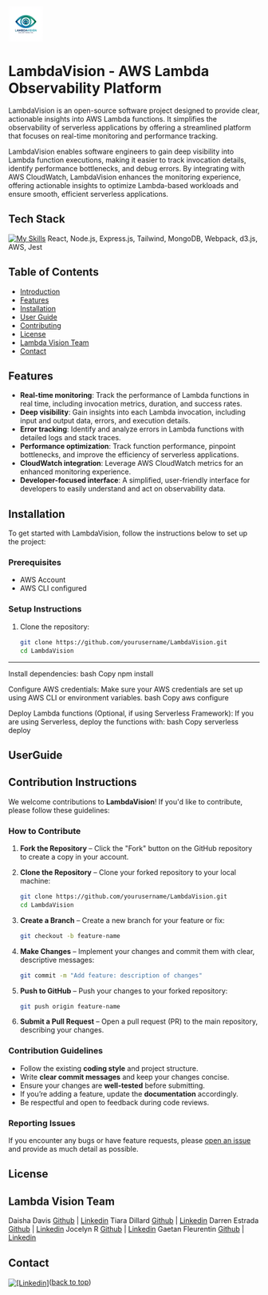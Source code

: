 <img src="client/assets/lambda-logo.png" alt="Logo" width="70">

# LambdaVision - AWS Lambda Observability Platform

LambdaVision is an open-source software project designed to provide clear, actionable insights into AWS Lambda functions. It simplifies the observability of serverless applications by offering a streamlined platform that focuses on real-time monitoring and performance tracking.

LambdaVision enables software engineers to gain deep visibility into Lambda function executions, making it easier to track invocation details, identify performance bottlenecks, and debug errors. By integrating with AWS CloudWatch, LambdaVision enhances the monitoring experience, offering actionable insights to optimize Lambda-based workloads and ensure smooth, efficient serverless applications.


## Tech Stack 
[![My Skills](https://skillicons.dev/icons?i=react,nodejs,express,tailwind,mongodb,webpack,d3,aws,jest)](https://skillicons.dev)
React, Node.js, Express.js, Tailwind, MongoDB, Webpack, d3.js, AWS, Jest


## Table of Contents 
- [Introduction](#introduction) 
- [Features](#features)
- [Installation](#installation) 
- [User Guide](#UserGuide) 
- [Contributing](#ContributionInstructions)
- [License](#license)
- [Lambda Vision Team](#LambdaVisionTeam)
- [Contact](#Contact)

## Features

- **Real-time monitoring**: Track the performance of Lambda functions in real time, including invocation metrics, duration, and success rates.
- **Deep visibility**: Gain insights into each Lambda invocation, including input and output data, errors, and execution details.
- **Error tracking**: Identify and analyze errors in Lambda functions with detailed logs and stack traces.
- **Performance optimization**: Track function performance, pinpoint bottlenecks, and improve the efficiency of serverless applications.
- **CloudWatch integration**: Leverage AWS CloudWatch metrics for an enhanced monitoring experience.
- **Developer-focused interface**: A simplified, user-friendly interface for developers to easily understand and act on observability data.

## Installation

To get started with LambdaVision, follow the instructions below to set up the project:

### Prerequisites

- AWS Account
- AWS CLI configured

### Setup Instructions

1. Clone the repository:
   ```bash
   git clone https://github.com/yourusername/LambdaVision.git
   cd LambdaVision
_______________

Install dependencies:
bash
Copy
npm install

Configure AWS credentials: Make sure your AWS credentials are set up using AWS CLI or environment variables.
bash
Copy
aws configure

Deploy Lambda functions (Optional, if using Serverless Framework): If you are using Serverless, deploy the functions with:
bash
Copy
serverless deploy

## UserGuide

## Contribution Instructions 

We welcome contributions to **LambdaVision**! If you'd like to contribute, please follow these guidelines:  

### How to Contribute  
1. **Fork the Repository** – Click the "Fork" button on the GitHub repository to create a copy in your account.  

2. **Clone the Repository** – Clone your forked repository to your local machine:  
   ```bash
   git clone https://github.com/yourusername/LambdaVision.git
   cd LambdaVision
   ```
3. **Create a Branch** – Create a new branch for your feature or fix:  
   ```bash
   git checkout -b feature-name
   ```
4. **Make Changes** – Implement your changes and commit them with clear, descriptive messages:  
   ```bash
   git commit -m "Add feature: description of changes"
   ```
5. **Push to GitHub** – Push your changes to your forked repository:  
   ```bash
   git push origin feature-name
   ```
6. **Submit a Pull Request** – Open a pull request (PR) to the main repository, describing your changes.  

### Contribution Guidelines  
- Follow the existing **coding style** and project structure.  
- Write **clear commit messages** and keep your changes concise.  
- Ensure your changes are **well-tested** before submitting.  
- If you’re adding a feature, update the **documentation** accordingly.  
- Be respectful and open to feedback during code reviews.  

### Reporting Issues  
If you encounter any bugs or have feature requests, please [open an issue](https://github.com/yourusername/LambdaVision/issues) and provide as much detail as possible.  

## License

## Lambda Vision Team
Daisha Davis
[Github](https://github.com/daishadavis) | [Linkedin]()
Tiara Dillard
[Github](http://github.com/yosoytiara/) | [Linkedin]()
Darren Estrada
[Github](https://github.com/darrenestrada) | [Linkedin]()
Jocelyn R
[Github](https://github.com/1JocelynR) | [Linkedin]()
Gaetan Fleurentin
[Github](https://github.com/Gfleurentin) | [Linkedin]()


## Contact
<a href="https://www.linkedin.com/company/lambdavision/" target="blank">
 <img align="center" src="https://img.shields.io/badge/LinkedIn-0077B5?style=for-the-badge&logo=linkedin&logoColor=white" alt="[Linkedin]" /></a
 
<p align="right">(<a href="#readme-top">back to top</a>)</p>